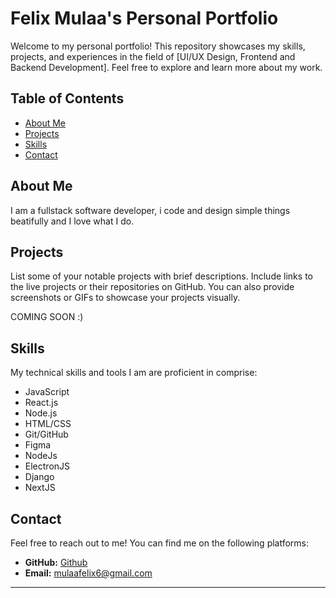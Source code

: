 # Felix Mulaa's Personal Portfolio

Welcome to my personal portfolio! This repository showcases my skills, projects, and experiences in the field of [UI/UX Design, Frontend and Backend Development]. Feel free to explore and learn more about my work.

## Table of Contents

- [About Me](#about-me)
- [Projects](#projects)
- [Skills](#skills)
- [Contact](#contact)

## About Me

I am a fullstack software developer, i code and design simple things beatifully and I love what I do. 

## Projects

List some of your notable projects with brief descriptions. Include links to the live projects or their repositories on GitHub. You can also provide screenshots or GIFs to showcase your projects visually.


COMING SOON :)

## Skills

My  technical skills and tools I am are proficient in comprise:

- JavaScript
- React.js
- Node.js
- HTML/CSS
- Git/GitHub
- Figma
- NodeJs
- ElectronJS
- Django
- NextJS

## Contact

Feel free to reach out to me! You can find me on the following platforms:

- **GitHub:** [Github](https://github.com/felixateya)
- **Email:** mulaafelix6@gmail.com

---


